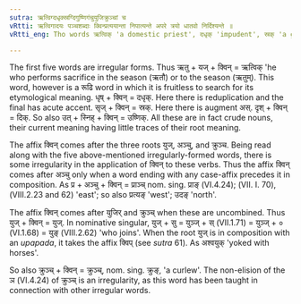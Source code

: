 ```yaml
---
sutra: ऋत्विग्दधृक्स्रग्दिगुष्णिगंचुयुजिक्रुञ्चां च
vRtti: ऋत्विगादयः पञ्चशब्दाः क्विन्प्रत्ययान्ता निपात्यन्ते अपरे त्रयो धातवो निर्दिश्यन्ते ॥
vRtti_eng: Tho words ऋत्विक् 'a domestic priest', दधृक् 'impudent', स्रक् 'a garland', दिक् 'a direction' and उष्णिक् 'a quatrain' are irregularly formed by adding the affix क्विन्; and so also after the verbs अञ्चु 'to worship', युजि 'to join' and क्रुञ्च 'to approach', the affix क्विन् is employed.

---
```

The first five words are irregular forms. Thus ऋतु + यज् + क्विन् = ऋत्विक् 'he who performs sacrifice in the season (ऋतौ) or to the season (ऋतुम्). This word, however is a रूढि word in which it is fruitless to search for its etymological meaning. धृष् + क्विन् = दधृक्. Here there is reduplication and the final has acute accent. सृज् + क्विन् = स्रक्. Here there is augment अस्. दृश् + क्विन् = दिक्. So also उत् + स्निह् + क्विन् = उष्णिक्. All these are in fact crude nouns, their current meaning having little traces of their root meaning.

The affix क्विन् comes after the three roots युज्, अञ्चु, and क्रुञ्च. Being read along with the five above-mentioned irregularly-formed words, there is some irregularity in the application of क्विन् to these verbs. Thus the affix क्विन् comes after अञ्चु only when a word ending with any case-affix precedes it in composition. As प्र + अञ्चु + क्विन् = प्राञ्च् nom. sing. प्राङ् (VI.4.24); (VII. I. 70), (VIII.2.23 and 62) 'east'; so also प्रत्यङ् 'west'; उदङ् 'north'.

The affix क्विन् comes after युजिर् and क्रुञ्च् when these are uncombined. Thus युज् + क्विन् = युज्. In nominative singular, युज् + सु = युञ्ज् + स् (VII.1.71) = युञ्ज् + ० (VI.1.68) = युङ् (VIII.2.62) 'who joins'. When the root युज् is in composition with an _upapada_, it takes the affix क्विप् (see _sutra_ 61). As अश्वयुक् 'yoked with horses'.

So also क्रुञ्च् + क्विन् = क्रुञ्च्, nom. sing. क्रुङ्, 'a curlew'. The non-elision of the ञ (VI.4.24) of क्रुञ्च् is an irregularity, as this word has been taught in connection with other irregular words.